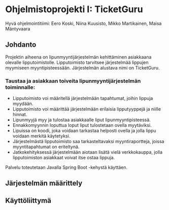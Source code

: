 # Ohjelmistoprojekti I: TicketGuru

Hyvä ohjelmointitiimi: Eero Koski, Niina Kuusisto, Mikko Martikainen, Maisa Mäntyvaara

## Johdanto

Projektin aiheena on lipunmyyntijärjestelmän kehittäminen asiakkaana olevalle lipputoimistolle. Lipputoimisto tarvitsee järjestelmää lippujen myymiseen myyntipisteessään. Järjestelmän alustava nimi on TicketGuru.

### Taustaa ja asiakkaan toiveita lipunmyyntijärjestelmän toiminnalle:
* Lipputoimisto voi määritellä järjestelmään tapahtumat, joihin lippuja myydään. 
* Lipputoimisto voi määrittää järjestelmään erilaisia lipputyyppejä ja niille hinnat.
* Lipunmyyjä myy ja tulostaa asiakkaalle liput lipunmyyntipisteessä. 
* Ennakkomyynnin loputtua loput liput tulostetaan ovella myytäviksi. 
* Lipuissa on koodi, joka voidaan tarkastaa helposti ovella ja jolla lippu voidaan merkitä käytetyksi.
* Järjestelmästä lipputoimisto saa tarkasteltavaksi myyntiraportteja, joissa myyntitapahtumat on eriteltynä.
* Jatkokehityksessä järjestelmään aiotaan lisätä vielä verkkokauppa, jolla lipputoimiston asiakkaat voivat itse ostaa lippuja.

Palvelu toteutetaan Javalla Spring Boot -kehystä käyttäen.

## Järjestelmän määrittely


## Käyttöliittymä
